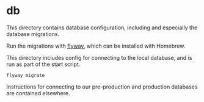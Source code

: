 # db

This directory contains database configuration, including and especially the database migrations.

Run the migrations with [flyway](https://documentation.red-gate.com/flyway/flyway-cli-and-api/welcome-to-flyway), which can be installed with Homebrew.

This directory includes config for connecting to the local database, and is run as part of the start script.

`flyway migrate`

Instructions for connecting to our pre-production and production databases are contained elsewhere.
